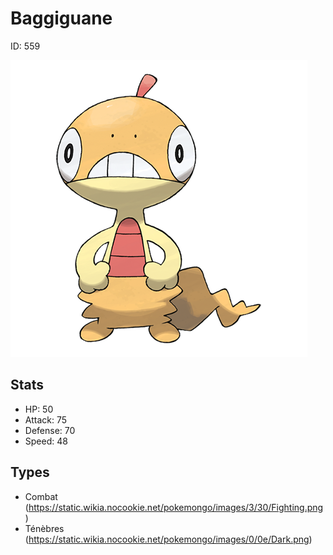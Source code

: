 # Baggiguane


ID: 559

![](https://raw.githubusercontent.com/PokeAPI/sprites/master/sprites/pokemon/other/official-artwork/559.png "Baggiguane")

## Stats


 - HP: 50
 - Attack: 75
 - Defense: 70
 - Speed: 48

## Types


 - Combat (https://static.wikia.nocookie.net/pokemongo/images/3/30/Fighting.png)
 - Ténèbres (https://static.wikia.nocookie.net/pokemongo/images/0/0e/Dark.png)
